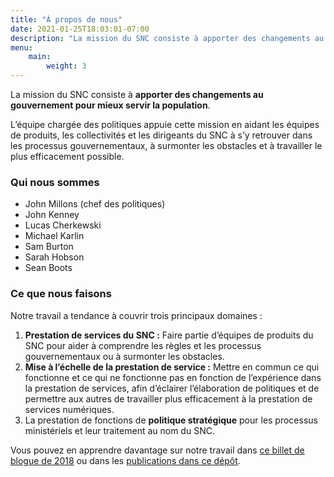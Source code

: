 ```yaml
---
title: "À propos de nous"
date: 2021-01-25T18:03:01-07:00
description: "La mission du SNC consiste à apporter des changements au gouvernement pour mieux servir la population. L’équipe chargée des politiques appuie cette mission en aidant les équipes de produits, les collectivités et les dirigeants du SNC à s’y retrouver dans les processus gouvernementaux, à surmonter les obstacles et à travailler le plus efficacement possible."
menu:
    main:
        weight: 3
---
```


La mission du SNC consiste à **apporter des changements au gouvernement pour mieux servir la population**.

L’équipe chargée des politiques appuie cette mission en aidant les équipes de produits, les collectivités et les dirigeants du SNC à s’y retrouver dans les processus gouvernementaux, à surmonter les obstacles et à travailler le plus efficacement possible.


### Qui nous sommes



*   John Millons (chef des politiques)
*   John Kenney
*   Lucas Cherkewski
*   Michael Karlin
*   Sam Burton
*   Sarah Hobson
*   Sean Boots


### Ce que nous faisons

Notre travail a tendance à couvrir trois principaux domaines :

1. **Prestation de services du SNC :** Faire partie d’équipes de produits du SNC pour aider à comprendre les règles et les processus gouvernementaux ou à surmonter les obstacles.
2. **Mise à l’échelle de la prestation de service :** Mettre en commun ce qui fonctionne et ce qui ne fonctionne pas en fonction de l’expérience dans la prestation de services, afin d’éclairer l’élaboration de politiques et de permettre aux autres de travailler plus efficacement à la prestation de services numériques.
3. La prestation de fonctions de **politique stratégique** pour les processus ministériels et leur traitement au nom du SNC.

Vous pouvez en apprendre davantage sur notre travail dans [ce billet de blogue de 2018](https://numerique.canada.ca/2018/09/07/politiques/) ou dans les [publications dans ce dépôt](/fr/publications/).
